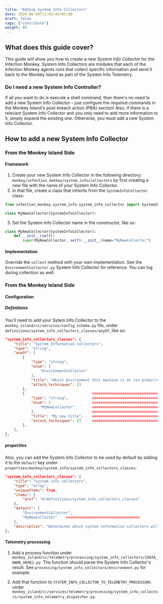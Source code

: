 ```yaml
---
title: "Adding System Info Collectors"
date: 2020-06-09T11:03:42+03:00
draft: false
tags: ["contribute"]
weight: 80
---
```


## What does this guide cover?

This guide will show you how to create a new _System Info Collector_ for the Infection Monkey. System Info Collectors are modules that each of the Infection Monkey agents runs that collect specific information and send it back to the Monkey Island as part of the System Info Telemetry.

### Do I need a new System Info Controller?

If all you want to do is execute a shell command, then there's no need to add a new System Info Collector - just configure the required commands in the Monkey Island's post-breach action (PBA) section! Also, if there is a relevant System Info Collector and you only need to add more information to it, simply expand the existing one. Otherwise, you must add a new System Info Collector.

## How to add a new System Info Collector

### From the Monkey Island Side

#### Framework

1. Create your new System Info Collector in the following directory: `monkey/infection_monkey/system_info/collectors` by first creating a new file with the name of your System Info Collector.
2. In that file, create a class that inherits from the `SystemInfoCollector` class:

```py
from infection_monkey.system_info.system_info_collector import SystemInfoCollector

class MyNewCollector(SystemInfoCollector):
```

3. Set the System Info Collector name in the constructor, like so:

```py
class MyNewCollector(SystemInfoCollector):
    def __init__(self):
        super(MyNewCollector, self).__init__(name="MyNewCollector")
```

#### Implementation

Override the `collect` method with your own implementation. See the `EnvironmentCollector.py` System Info Collector for reference. You can log during collection as well.

### From the Monkey Island Side

#### Configuration

##### Definitions

You'll need to add your Sytem Info Collector to the `monkey_island/cc/services/config_schema.py` file, under `definitions/system_info_collectors_classes/anyOf`, like so:

```json
"system_info_collectors_classes": {
    "title": "System Information Collectors",
    "type": "string",
    "anyOf": [
        {
            "type": "string",
            "enum": [
                "EnvironmentCollector"
            ],
            "title": "Which Environment this machine is on (on prem/cloud)",
            "attack_techniques": []
        },
        {                               <=================================
            "type": "string",           <=================================
            "enum": [                   <=================================
                "MyNewCollector"        <=================================
            ],                          <=================================
            "title": "My new title",    <=================================
            "attack_techniques": []     <=================================
        },
    ],
},
```

##### properties

Also, you can add the System Info Collector to be used by default by adding it to the `default` key under `properties/monkey/system_info/system_info_collectors_classes`:

```json
"system_info_collectors_classes": {
    "title": "System info collectors",
    "type": "array",
    "uniqueItems": True,
    "items": {
        "$ref": "#/definitions/system_info_collectors_classes"
    },
    "default": [
        "EnvironmentCollector",
        "MyNewCollector"    <=================================
    ],
    "description": "Determines which system information collectors will collect information."
},
```

#### Telemetry processing

1. Add a process function under `monkey_island/cc/telemetry/processing/system_info_collectors/{DATA_NAME_HERE}.py`. The function should parse the System Info Collector's result. See `processing/system_info_collectors/environment.py` for example.

2. Add that function to `SYSTEM_INFO_COLLECTOR_TO_TELEMETRY_PROCESSORS` under `monkey_island/cc/services/telemetry/processing/system_info_collectors/system_info_telemetry_dispatcher.py`.
